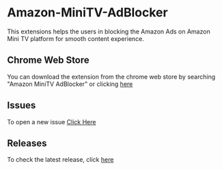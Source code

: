 # Amazon-MiniTV-AdBlocker

This extensions helps the users in blocking the Amazon Ads on Amazon Mini TV platform for smooth content experience.

## Chrome Web Store

You can download the extension from the chrome web store by searching "Amazon MiniTV AdBlocker" or clicking [here](https://chrome.google.com/webstore/detail/amazon-minitv-adblocker/nlkkhdidnadclaajbpmhihbeccellili)

## Issues

To open a new issue [Click Here](https://github.com/shmohit2002/Amazon-MiniTV-AdBlocker/issues)

## Releases

To check the latest release, click [here](https://github.com/shmohit2002/Amazon-MiniTV-AdBlocker/releases)
